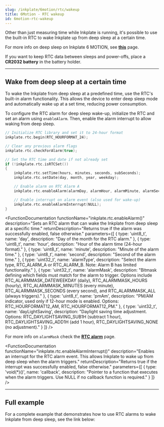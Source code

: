 ```yaml
---
slug: /inkplate/6motion/rtc/wakeup
title: 6Motion - RTC wakeup
id: 6motion-rtc-wakeup
---
```



Other than just measuring time while Inkplate is running, it's possible to use the built-in RTC to wake Inkplate up from deep sleep at a certain time.

<InfoBox>For more info on deep sleep on Inkplate 6 MOTION, see [**this**](/inkplate/6motion/low-power/deep-sleep/) page.</InfoBox>

<WarningBox>If you want to keep RTC data between sleeps and power-offs, place a **CR2032 battery** in the battery holder.</WarningBox>

---

## Wake from deep sleep at a certain time

To wake the Inkplate from deep sleep at a predefined time, use the RTC's built-in alarm functionality. This allows the device to enter deep sleep mode and automatically wake up at a set time, reducing power consumption.

To configure the RTC alarm for deep sleep wake-up, initialize the RTC and set an alarm using `enableAlarm`. Then, enable the alarm interrupt to allow waking from deep sleep.

```cpp
// Initialize RTC library and set it to 24-hour format
inkplate.rtc.begin(RTC_HOURFORMAT_24);

// Clear any previous alarm flags
inkplate.rtc.checkForAlarm(true);

// Set the RTC time and date if not already set
if (!inkplate.rtc.isRTCSet())
{
    inkplate.rtc.setTime(hours, minutes, seconds, subSeconds);
    inkplate.rtc.setDate(day, month, year, weekday);

    // Enable alarm on RTC Alarm A
    inkplate.rtc.enableAlarm(alarmDay, alarmHour, alarmMinute, alarmSeconds, RTC_ALARM_A, alarmMask);

    // Enable interrupt on alarm event (also used for wake-up)
    inkplate.rtc.enableAlarmInterrupt(NULL);
}
```

<FunctionDocumentation functionName="inkplate.rtc.enableAlarm()" 
  description="Sets an RTC alarm that can wake the Inkplate from deep sleep at a specific time." 
  returnDescription="Returns true if the alarm was successfully enabled, false otherwise." 
  parameters={[
    { type: 'uint8_t', name: 'day', description: "Day of the month for the RTC alarm." }, 
    { type: 'uint8_t', name: 'hour', description: "Hour of the alarm time (24-hour format)." }, 
    { type: 'uint8_t', name: 'minute', description: "Minute of the alarm time." }, 
    { type: 'uint8_t', name: 'second', description: "Second of the alarm time." }, 
    { type: 'uint32_t', name: 'alarmType', description: "Select the alarm type, RTC_ALARM_A or RTC_ALARM_B. Note: Alarm B has limited functionality." }, 
    { type: 'uint32_t', name: 'alarmMask', description: "Bitmask defining which fields must match for the alarm to trigger. Options include RTC_ALARMMASK_DATEWEEKDAY (daily), RTC_ALARMMASK_HOURS (hourly), RTC_ALARMMASK_MINUTES (every minute), RTC_ALARMMASK_SECONDS (every second), and RTC_ALARMMASK_ALL (always triggers)." }, 
    { type: 'uint8_t', name: 'pmAm', description: "PM/AM indicator, used only if 12-hour mode is enabled. Options: RTC_HOURFORMAT12_AM, RTC_HOURFORMAT12_PM." }, 
    { type: 'uint32_t', name: 'dayLightSaving', description: "Daylight saving time adjustment. Options: RTC_DAYLIGHTSAVING_SUB1H (subtract 1 hour), RTC_DAYLIGHTSAVING_ADD1H (add 1 hour), RTC_DAYLIGHTSAVING_NONE (no adjustment)." }
  ]} 
/>


For more info on `alarmMask` check the [**RTC alarm**](/inkplate/6motion/rtc/alarm/) page.


<FunctionDocumentation functionName="inkplate.rtc.enableAlarmInterrupt()" 
  description="Enables an interrupt for the RTC alarm event. This allows Inkplate to wake up from deep sleep when the alarm triggers." 
  returnDescription="Returns true if the interrupt was successfully enabled, false otherwise." 
  parameters={[
    { type: 'void(*)()', name: 'callback', description: "Pointer to a function that executes when the alarm triggers. Use NULL if no callback function is required." }
  ]} 
/>


---

## Full example

For a complete example that demonstrates how to use RTC alarms to wake Inkplate from deep sleep, see the link below:

<QuickLink 
  title="Inkplate_6_Motion_RTC_Alarm_Interrupt.ino" 
  description="Full example demonstrating how to configure RTC wake-up from deep sleep." 
  url="https://github.com/SolderedElectronics/Inkplate_Motion_Arduino_Library/blob/main/examples/Inkplate6Motion/Advanced/RTC/Inkplate_6_Motion_RTC_Deep_Sleep_Wakeup/Inkplate_6_Motion_RTC_Deep_Sleep_Wakeup.ino" 
/>